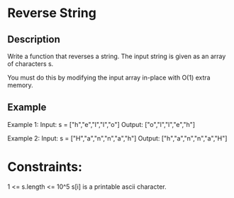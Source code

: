 # Reverse String
## Description

Write a function that reverses a string. The input string is given as an array of characters s.

You must do this by modifying the input array in-place with O(1) extra memory.

## Example
Example 1:
Input: s = ["h","e","l","l","o"]
Output: ["o","l","l","e","h"]

Example 2:
Input: s = ["H","a","n","n","a","h"]
Output: ["h","a","n","n","a","H"]

# Constraints:
1 <= s.length <= 10^5
s[i] is a printable ascii character.